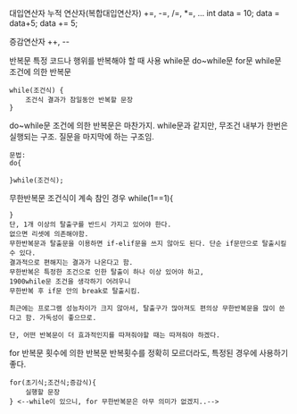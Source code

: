 대입연산자
    누적 연산자(복합대입연산자)
    +=, -=, /=, *=, ...
    int data = 10;
    data = data+5;
    data += 5;

증감연산자
    ++, --

반복문
    특정 코드나 행위를 반복해야 할 때 사용
    while문
    do~while문
    for문
while문
    조건에 의한 반복문

    while(조건식) {
        조건식 결과가 참일동안 반복할 문장
    }    


do~while문
    조건에 의한 반복문은 마찬가지.
    while문과 같지만, 무조건 내부가 한번은 실행되는 구조. 질문을 마지막에 하는 구조임.

    문법:
    do{
        
    }while(조건식);

무한반복문
    조건식이 계속 참인 경우
    while(1==1){

    }
    단, 1개 이상의 탈출구를 반드시 가지고 있어야 한다.
    없으면 리셋에 의존해야함.
    무한반복문과 탈출문을 이용하면 if-elif문을 쓰지 않아도 된다. 단순 if문만으로 탈출시킬 수 있다.
    결과적으로 편해지는 결과가 나온다고 함.
    무한반복은 특정한 조건으로 인한 탈출이 하나 이상 있어야 하고, 
    1900while문 조건을 생각하기 어려우니
    무한반복 후 if문 안의 break로 탈출시킴.

    최근에는 프로그램 성능차이가 크지 않아서, 탈출구가 많아져도 편의상 무한반복문을 많이 쓴다고 함. 가독성이 좋으므로.

    단, 어떤 반복문이 더 효과적인지를 따져줘야할 때는 따져줘야 하겠다.
    

for 반복문
    횟수에 의한 반복문
    반복횟수를 정확히 모르더라도, 특정된 경우에 사용하기 좋다.

    for(초기식;조건식;증감식){
        실행할 문장
    } <--while이 있으니, for 무한반복문은 아무 의미가 없겠지..-->